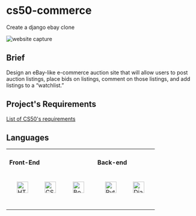 # cs50-commerce
Create a django ebay clone

![website capture](https://i.ibb.co/CJjJ059/Capture-d-cran-2022-05-16-022526.png "website capture")
<br/>

## Brief
Design an eBay-like e-commerce auction site that will allow users to post auction listings, place bids on listings, comment on those listings, and add listings to a “watchlist.”

## Project's Requirements
[List of CS50's requirements](https://cs50.harvard.edu/web/2020/projects/2/commerce/)

## Languages
<table><tr><td valign="top">
  
####  Front-End  
<div align="left">  
<img style="margin: 20px" src="https://profilinator.rishav.dev/skills-assets/html5-original-wordmark.svg" alt="HTML5" height="30" />  
<img style="margin: 20px" src="https://profilinator.rishav.dev/skills-assets/css3-original-wordmark.svg" alt="CSS3" height="30" />  
<img style="margin: 20px" src="https://profilinator.rishav.dev/skills-assets/bootstrap-plain.svg" alt="Bootstrap" height="30" /> 
</div>
<br/>
</td><td valign="top">

####  Back-end  
<div align="left">  
<img style="margin: 20px" src="https://profilinator.rishav.dev/skills-assets/python-original.svg" alt="Python" height="30" />  
<img style="margin: 20px" src="https://profilinator.rishav.dev/skills-assets/django-original.svg" alt="Django" height="30" />  
</div>
<br/>
</td></tr></table> 
